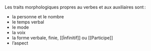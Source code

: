 Les traits morphologiques propres au verbes et aux auxiliaires sont :

- la personne et le nombre
- le temps verbal
- le mode
- la voix
- la forme verbale, finie, [[İnfinitif]] ou [[Participe]]
- l’aspect